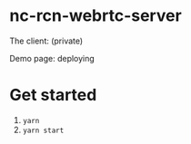 # nc-rcn-webrtc-server

The client: (private)

Demo page: deploying

# Get started
1. `yarn`
2. `yarn start`
